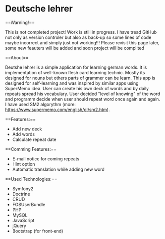 # Deutsche lehrer

==Warning!==

This is not completed project! Work is still in progress. I have tread GitHub not only as version controler but also as back-up so some lines of code maybe incorrect and simply just not working!!! Please revisit this page later, some new feauters will be added and soon project will be complited

==About==

Deutshe lehrer is a simple application for learning german words. It is implementation of well-known flesh card learning technic. Mostly its designed for nouns but others parts of grammer can be learn. This app is designed for self-learning and was inspired by similar apps using SuperMemo idea. User can create his own deck of words and by daily repeats spread his vocabulary. User decided "level of knowing" of the word and programm decide when user should repeat word once again and again. I have used SM2 algorythm (more: https://www.supermemo.com/english/ol/sm2.htm).

==Features:==
* Add new deck 
* Add words
* Calculate repeat date

==Comming Features:==
* E-mail notice for coming repeats
* Hint option
* Automatic translation while adding new word 

==Used Technologies:==
* Symfony2
* Doctrine
* CRUD
* FOSUserBundle
* PHP
* MySQL
* JavaScript
* jQuery
* Bootstrap (for front-end)

